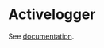 # Activelogger

See [documentation](https://github.com/activeledger/documentation/blob/master/index.md).